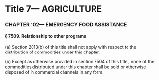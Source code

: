 
# Title 7— AGRICULTURE
### CHAPTER 102— EMERGENCY FOOD ASSISTANCE
#### § 7509. Relationship to other programs

(a) Section 2013(b) of this title shall not apply with respect to the distribution of commodities under this chapter.

(b) Except as otherwise provided in section 7504 of this title , none of the commodities distributed under this chapter shall be sold or otherwise disposed of in commercial channels in any form.
